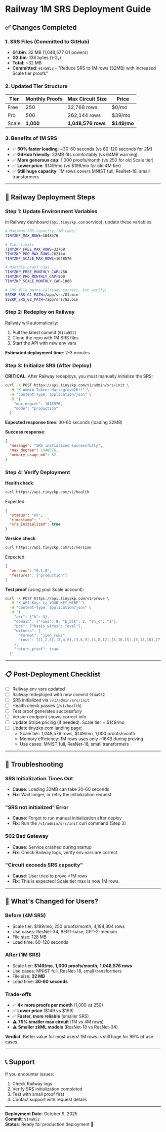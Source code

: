 # Railway 1M SRS Deployment Guide

## ✅ Changes Completed

### 1. SRS Files (Committed to GitHub)
- **G1.bin**: 32 MB (1,048,577 G1 powers)
- **G2.bin**: 136 bytes (τ·G₂)
- **Total**: ~32 MB
- **Committed**: `914a952` - "Reduce SRS to 1M rows (32MB) with increased Scale tier proofs"

### 2. Updated Tier Structure

| Tier | Monthly Proofs | Max Circuit Size | Price |
|------|----------------|------------------|-------|
| Free | 250 | 32,768 rows | $0/mo |
| Pro | 500 | 262,144 rows | $39/mo |
| Scale | **1,000** | **1,048,576 rows** | **$149/mo** |

### 3. Benefits of 1M SRS
- ✅ **50% faster loading**: ~30-60 seconds (vs 60-120 seconds for 2M)
- ✅ **GitHub friendly**: 32MB fits comfortably (vs 64MB warning)
- ✅ **More generous cap**: 1,000 proofs/month (vs 250 for old Scale tier)
- ✅ **Lower price**: $149/mo (vs $199/mo for old 4M tier)
- ✅ **Still huge capacity**: 1M rows covers MNIST full, ResNet-18, small transformers

---

## 🚀 Railway Deployment Steps

### Step 1: Update Environment Variables

In Railway dashboard (`api.tinyzkp.com` service), update these variables:

```bash
# Maximum SRS capacity (1M rows)
TINYZKP_MAX_ROWS=1048576

# Tier limits
TINYZKP_FREE_MAX_ROWS=32768
TINYZKP_PRO_MAX_ROWS=262144
TINYZKP_SCALE_MAX_ROWS=1048576

# Monthly proof caps
TINYZKP_FREE_MONTHLY_CAP=250
TINYZKP_PRO_MONTHLY_CAP=500
TINYZKP_SCALE_MONTHLY_CAP=1000

# SRS file paths (already correct, but verify)
SSZKP_SRS_G1_PATH=/app/srs/G1.bin
SSZKP_SRS_G2_PATH=/app/srs/G2.bin
```

### Step 2: Redeploy on Railway

Railway will automatically:
1. Pull the latest commit (`914a952`)
2. Clone the repo with 1M SRS files
3. Start the API with new env vars

**Estimated deployment time**: 2-3 minutes

### Step 3: Initialize SRS (After Deploy)

**CRITICAL**: After Railway redeploys, you must manually initialize the SRS:

```bash
curl -X POST https://api.tinyzkp.com/v1/admin/srs/init \
  -H "X-Admin-Token: Hartsgrove26!!" \
  -H "Content-Type: application/json" \
  -d '{
    "max_degree": 1048576,
    "mode": "production"
  }'
```

**Expected response time**: 30-60 seconds (loading 32MB)

**Success response**:
```json
{
  "message": "SRS initialized successfully",
  "max_degree": 1048576,
  "memory_usage_mb": 32
}
```

### Step 4: Verify Deployment

**Health check**:
```bash
curl https://api.tinyzkp.com/v1/health
```

Expected:
```json
{
  "status": "ok",
  "timestamp": "...",
  "srs_initialized": true
}
```

**Version check**:
```bash
curl https://api.tinyzkp.com/v1/version
```

Expected:
```json
{
  "version": "0.1.0",
  "features": ["production"]
}
```

**Test proof** (using your Scale account):
```bash
curl -X POST https://api.tinyzkp.com/v1/prove \
  -H "X-API-Key: tz_YOUR_KEY_HERE" \
  -H "Content-Type: application/json" \
  -d '{
    "air": {"k": 3},
    "domain": {"rows": 8, "b_blk": 2, "zh_c": "1"},
    "pcs": {"basis_wires": "eval"},
    "witness": {
      "format": "json_rows",
      "rows": [[1,2,3],[2,4,6],[3,6,9],[4,8,12],[5,10,15],[6,12,18],[7,14,21],[8,16,24]]
    },
    "return_proof": true
  }'
```

---

## 📋 Post-Deployment Checklist

- [ ] Railway env vars updated
- [ ] Railway redeployed with new commit `914a952`
- [ ] SRS initialized via `/v1/admin/srs/init`
- [ ] Health check passes (`/v1/health`)
- [ ] Test proof generates successfully
- [ ] Version endpoint shows correct info
- [ ] Update Stripe pricing (if needed): Scale tier = $149/mo
- [ ] Update tinyzkp.com landing page:
  - Scale tier: 1,048,576 rows, $149/mo, 1,000 proofs/month
  - Memory efficiency: 1M rows uses only ~16KB during proving
  - Use cases: MNIST full, ResNet-18, small transformers

---

## 🔧 Troubleshooting

### SRS Initialization Times Out
- **Cause**: Loading 32MB can take 30-60 seconds
- **Fix**: Wait longer, or retry the initialization request

### "SRS not initialized" Error
- **Cause**: Forgot to run manual initialization after deploy
- **Fix**: Run the `/v1/admin/srs/init` curl command (Step 3)

### 502 Bad Gateway
- **Cause**: Service crashed during startup
- **Fix**: Check Railway logs, verify env vars are correct

### "Circuit exceeds SRS capacity"
- **Cause**: User tried to prove >1M rows
- **Fix**: This is expected! Scale tier max is now 1M rows.

---

## 🎯 What's Changed for Users?

### Before (4M SRS)
- Scale tier: $199/mo, 250 proofs/month, 4,194,304 rows
- Use cases: ResNet-34, BERT-base, GPT-2-medium
- File size: 128 MB
- Load time: 60-120 seconds

### After (1M SRS)
- Scale tier: **$149/mo**, **1,000 proofs/month**, **1,048,576 rows**
- Use cases: MNIST full, ResNet-18, small transformers
- File size: **32 MB**
- Load time: **30-60 seconds**

### Trade-offs
- ✅ **4× more proofs per month** (1,000 vs 250)
- ✅ **Lower price** ($149 vs $199)
- ✅ **Faster, more reliable** (smaller SRS)
- ⚠️ **75% smaller max circuit** (1M vs 4M rows)
- ⚠️ **Smaller zkML models** (ResNet-18 vs ResNet-34)

**Verdict**: Better value for most users! 1M rows is still huge for 99% of use cases.

---

## 📞 Support

If you encounter issues:
1. Check Railway logs
2. Verify SRS initialization completed
3. Test with small proof first
4. Contact support with request details

---

**Deployment Date**: October 9, 2025  
**Commit**: `914a952`  
**Status**: Ready for production deployment 🚀

